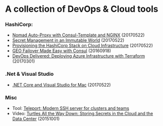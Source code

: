 # A collection of DevOps & Cloud tools

### HashiCorp:
* [Nomad Auto-Proxy with Consul-Template and NGINX](https://youtu.be/75vF92Vue2U) (20170522)
* [Secret Management in an Immutable World](https://youtu.be/4O2uurPmQp8) (20170522)
* [Provisioning the HashiCorp Stack on Cloud Infrastructure](https://youtu.be/8ZRa0lLq8OU) (20170522)
* [GEO Failover Made Easy with Consul](https://youtu.be/tzk2HaOZ5nY) (20160918)
* [DevOps Delivered: Deploying Azure Infrastructure with Terraform](https://youtu.be/LzXQsHQOkpM) (20170301)

### .Net & Visual Studio
* [.NET Core and Visual Studio for Mac](https://youtu.be/l2TR0pB2yQo) (20170522) 

### Misc
* Tool: [Teleport: Modern SSH server for clusters and teams](http://gravitational.com/teleport)
* Video: [Turtles All the Way Down: Storing Secrets in the Cloud and the Data Center](https://youtu.be/OUSvv2maMYI) (20151001) 
